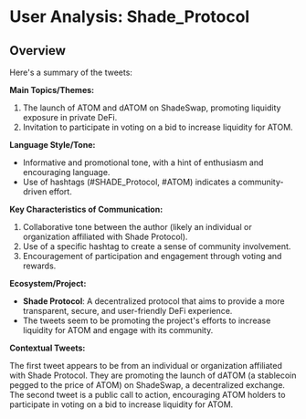 # User Analysis: Shade_Protocol

## Overview

Here's a summary of the tweets:

**Main Topics/Themes:**

1. The launch of ATOM and dATOM on ShadeSwap, promoting liquidity exposure in private DeFi.
2. Invitation to participate in voting on a bid to increase liquidity for ATOM.

**Language Style/Tone:**

* Informative and promotional tone, with a hint of enthusiasm and encouraging language.
* Use of hashtags (#SHADE_Protocol, #ATOM) indicates a community-driven effort.

**Key Characteristics of Communication:**

1. Collaborative tone between the author (likely an individual or organization affiliated with Shade Protocol).
2. Use of a specific hashtag to create a sense of community involvement.
3. Encouragement of participation and engagement through voting and rewards.

**Ecosystem/Project:**

* **Shade Protocol**: A decentralized protocol that aims to provide a more transparent, secure, and user-friendly DeFi experience.
* The tweets seem to be promoting the project's efforts to increase liquidity for ATOM and engage with its community.

**Contextual Tweets:**

The first tweet appears to be from an individual or organization affiliated with Shade Protocol. They are promoting the launch of dATOM (a stablecoin pegged to the price of ATOM) on ShadeSwap, a decentralized exchange. The second tweet is a public call to action, encouraging ATOM holders to participate in voting on a bid to increase liquidity for ATOM.